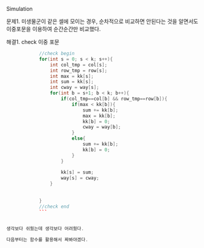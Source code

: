 Simulation

문제1. 미생물군이 같은 셀에 모이는 경우, 순차적으로 비교하면 안된다는 것을 알면서도 이중포문을 이용하여 순간순간만 비교했다.

해결1. check 이중 포문
```cpp
            //check begin
            for(int s = 0; s < k; s++){
                int col_tmp = col[s];
                int row_tmp = row[s];
                int max = kk[s];
                int sum = kk[s];
                int cway = way[s];
                for(int b = s+1; b < k; b++){
                    if(col_tmp==col[b] && row_tmp==row[b]){
                        if(max < kk[b]){
                            sum += kk[b];
                            max = kk[b];
                            kk[b] = 0;
                            cway = way[b];
                        }
                        else{
                            sum += kk[b];
                            kk[b] = 0;
                        }
                    }
                    
                    kk[s] = sum;
                    way[s] = cway;
                }
                
                
            }
            //check end
            ```
            

생각보다 쉬웠는데 생각보다 어려웠다.

다음부터는 함수를 활용해서 짜봐야겠다.

